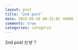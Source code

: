 ```yaml
---
layout: post
title: "2nd post"
date: 2015-05-28 08:32:02 +0900
comments: true
categories: category2
---
```


2nd post だぜ？
